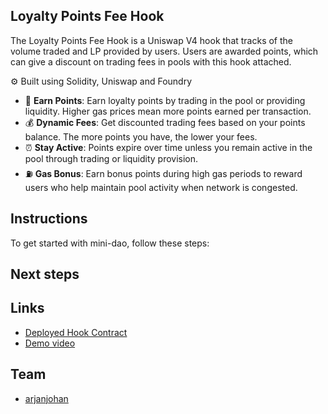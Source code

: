 ## Loyalty Points Fee Hook

The Loyalty Points Fee Hook is a Uniswap V4 hook that tracks of the volume traded and LP provided by users. Users are awarded points, which can give a discount on trading fees in pools with this hook attached.

⚙️ Built using Solidity, Uniswap and Foundry

- 🌟 **Earn Points**: Earn loyalty points by trading in the pool or providing liquidity. Higher gas prices mean more points earned per transaction.
- 💰 **Dynamic Fees**: Get discounted trading fees based on your points balance. The more points you have, the lower your fees.
- ⏰ **Stay Active**: Points expire over time unless you remain active in the pool through trading or liquidity provision.
- ⛽ **Gas Bonus**: Earn bonus points during high gas periods to reward users who help maintain pool activity when network is congested.

## Instructions

To get started with mini-dao, follow these steps:

## Next steps

## Links
- [Deployed Hook Contract]()
- [Demo video]()

## Team 
- [arjanjohan](https://x.com/arjanjohan)
